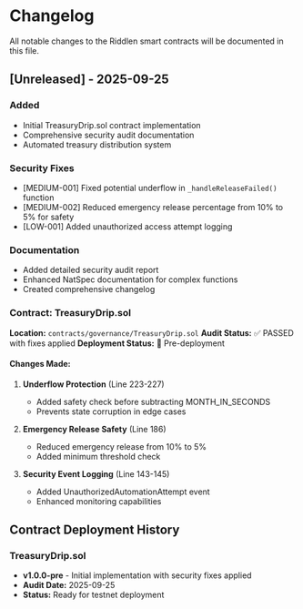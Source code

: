 # Changelog

All notable changes to the Riddlen smart contracts will be documented in this file.

## [Unreleased] - 2025-09-25

### Added
- Initial TreasuryDrip.sol contract implementation
- Comprehensive security audit documentation
- Automated treasury distribution system

### Security Fixes
- [MEDIUM-001] Fixed potential underflow in `_handleReleaseFailed()` function
- [MEDIUM-002] Reduced emergency release percentage from 10% to 5% for safety
- [LOW-001] Added unauthorized access attempt logging

### Documentation
- Added detailed security audit report
- Enhanced NatSpec documentation for complex functions
- Created comprehensive changelog

### Contract: TreasuryDrip.sol
**Location:** `contracts/governance/TreasuryDrip.sol`
**Audit Status:** ✅ PASSED with fixes applied
**Deployment Status:** 🚧 Pre-deployment

#### Changes Made:
1. **Underflow Protection** (Line 223-227)
   - Added safety check before subtracting MONTH_IN_SECONDS
   - Prevents state corruption in edge cases

2. **Emergency Release Safety** (Line 186)
   - Reduced emergency release from 10% to 5%
   - Added minimum threshold check

3. **Security Event Logging** (Line 143-145)
   - Added UnauthorizedAutomationAttempt event
   - Enhanced monitoring capabilities

## Contract Deployment History

### TreasuryDrip.sol
- **v1.0.0-pre** - Initial implementation with security fixes applied
- **Audit Date:** 2025-09-25
- **Status:** Ready for testnet deployment